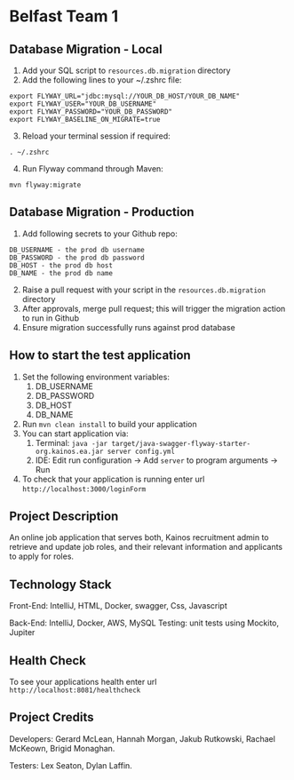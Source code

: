 # Belfast Team 1

Database Migration - Local
---

1. Add your SQL script to `resources.db.migration` directory
2. Add the following lines to your ~/.zshrc file:

```
export FLYWAY_URL="jdbc:mysql://YOUR_DB_HOST/YOUR_DB_NAME"
export FLYWAY_USER="YOUR_DB_USERNAME"
export FLYWAY_PASSWORD="YOUR_DB_PASSWORD"
export FLYWAY_BASELINE_ON_MIGRATE=true
```

3. Reload your terminal session if required:

```
. ~/.zshrc
```

4. Run Flyway command through Maven:

```
mvn flyway:migrate
```

Database Migration - Production
---

1. Add following secrets to your Github repo:

```
DB_USERNAME - the prod db username
DB_PASSWORD - the prod db password
DB_HOST - the prod db host
DB_NAME - the prod db name
```

2. Raise a pull request with your script in the `resources.db.migration` directory
3. After approvals, merge pull request; this will trigger the migration action to run in Github
4. Ensure migration successfully runs against prod database

How to start the test application
---

1. Set the following environment variables:
    1. DB_USERNAME
    2. DB_PASSWORD
    3. DB_HOST
    4. DB_NAME
2. Run `mvn clean install` to build your application
3. You can start application via:
    1. Terminal: `java -jar target/java-swagger-flyway-starter-org.kainos.ea.jar server config.yml`
    2. IDE: Edit run configuration -> Add `server` to program arguments -> Run
4. To check that your application is running enter url `http://localhost:3000/loginForm`

Project Description
---
An online job application that serves both,
Kainos recruitment admin to retrieve and update job roles,
and their relevant information and applicants to apply for roles.

Technology Stack
---
Front-End: IntelliJ, HTML, Docker, swagger, Css, Javascript

Back-End: IntelliJ, Docker, AWS, MySQL Testing: unit tests using Mockito, Jupiter

Health Check
---

To see your applications health enter url `http://localhost:8081/healthcheck`

Project Credits
---
Developers:
Gerard McLean,
Hannah Morgan,
Jakub Rutkowski,
Rachael McKeown,
Brigid Monaghan.

Testers:
Lex Seaton,
Dylan Laffin.
